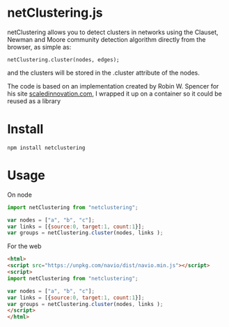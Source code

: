netClustering.js
================

netClustering allows you to detect clusters in networks using the Clauset, Newman and Moore community detection algorithm directly from the browser, as simple as:

```
netClustering.cluster(nodes, edges);
```

and the clusters will be stored in the .cluster attribute of the nodes.

The code is based on an implementation created by Robin W. Spencer for his site [scaledinnovation.com](http://scaledinnovation.com/analytics/communities/communities.html), I wrapped it up on a container so it could be reused as a library

# Install

```
npm install netclustering
```

# Usage

On node

```javascript
import netClustering from "netclustering";

var nodes = ["a", "b", "c"];
var links = [{source:0, target:1, count:1}];
var groups = netClustering.cluster(nodes, links );
```

For the web

```html
<html>
<script src="https://unpkg.com/navio/dist/navio.min.js"></script>
<script>
import netClustering from "netclustering";

var nodes = ["a", "b", "c"];
var links = [{source:0, target:1, count:1}];
var groups = netClustering.cluster(nodes, links );
</script>
</html>
```

